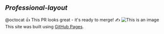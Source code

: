  ## *Professional-layout*
@octocat :+1: This PR looks great - it's ready to merge! ✍️
![This is an image](/../lesson-2/image/logo.svg)
This site was built using [GitHub Pages](https://pages.github.com/).
